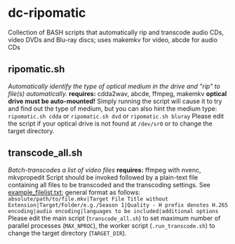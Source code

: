 # dc-ripomatic
Collection of BASH scripts that automatically rip and transcode audio CDs, video DVDs and Blu-ray discs; uses makemkv for video, abcde for audio CDs

## ripomatic.sh
*Automatically identify the type of optical medium in the drive and "rip" to file(s) automatically.*
**requires:** cdda2wav, abcde, ffmpeg, makemkv
**optical drive must be auto-mounted!**
Simply running the script will cause it to try and find out the type of medium, but you can also hint the medium type:
`ripomatic.sh cdda` or `ripomatic.sh dvd` or `ripomatic.sh bluray`
Please edit the script if your optical drive is not found at `/dev/sr0` or to change the target directory.

## transcode_all.sh
*Batch-transcodes a list of video files*
**requires:** ffmpeg with nvenc, mkvpropedit
Script should be invoked followed by a plain-text file containing all files to be transcoded and the transcoding settings.
See [example_filelist.txt](https://github.com/tnbp/dc-ripomatic/blob/master/example_filelist.txt); general format as follows:
`absolute/path/to/file.mkv|Target File Title without Extension|Target/Folder/e.g./Season 1|Quality - H prefix denotes H.265 encoding|audio encoding|languages to be included|additional options`
Please edit the main script (`transcode_all.sh`) to set maximum number of parallel processes (`MAX_NPROC`), the worker script (`.run_transcode.sh`) to change the target directory (`TARGET_DIR`).
